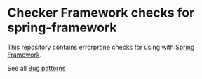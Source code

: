 # Checker Framework checks for spring-framework

This repository contains errorprone checks for using with [Spring Framework](https://github.com/spring-projects/spring-framework).

See all [Bug patterns](bugpattern.md)
